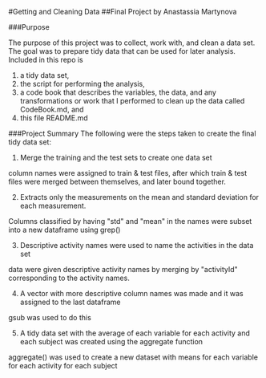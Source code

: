 #Getting and Cleaning Data
##Final Project by Anastassia Martynova

###Purpose

The purpose of this project was to collect, work with, and clean a data set. The goal was to prepare tidy data that can be used for later analysis. Included in this repo is
1) a tidy data set,
2) the script for performing the analysis,
3) a code book that describes the variables, the data, and any transformations or work that I performed to clean up the data called CodeBook.md, and
4) this file README.md

###Project Summary
The following were the steps taken to create the final tidy data set:

1) Merge the training and the test sets to create one data set

column names were assigned to train & test files, after which train & test files were merged between themselves, and later bound together.

2) Extracts only the measurements on the mean and standard deviation for each measurement.

Columns classified by having "std" and "mean" in the names were subset into a new dataframe using grep()

3) Descriptive activity names were used to name the activities in the data set

data were given descriptive activity names by merging by "activityId" corresponding to the activity names.

4) A vector with more descriptive column names was made and it was assigned to the last dataframe

gsub was used to do this

5) A tidy data set with the average of each variable for each activity and each subject was created using the aggregate function 

aggregate() was used to create a new dataset with means for each variable for each activity for each subject